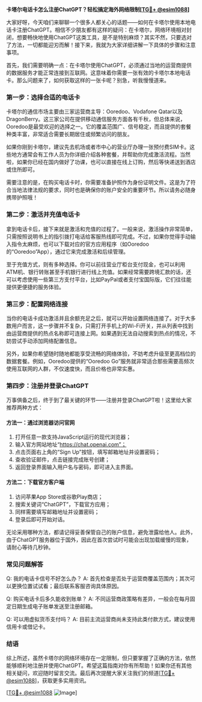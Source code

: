 **卡塔尔电话卡怎么注册ChatGPT？轻松搞定海外网络限制[[TG💪+ @esim1088](https://t.me/s/esim1088)]**

大家好呀，今天咱们来聊聊一个很多人都关心的话题——如何在卡塔尔使用本地电话卡注册ChatGPT。相信不少朋友都有这样的疑问：在卡塔尔，网络环境相对封闭，想要畅快地使用ChatGPT这类工具，是不是特别麻烦？其实不然，只要选对了方法，一切都能迎刃而解！接下来，我就为大家详细讲解一下具体的步骤和注意事项。

首先，我们需要明确一点：在卡塔尔使用ChatGPT，必须通过当地的运营商提供的数据服务才能正常连接到互联网。这意味着你需要一张有效的卡塔尔本地电话卡。那么问题来了，如何获取这样的一张卡呢？别急，听我慢慢道来。

### **第一步：选择合适的电话卡**

卡塔尔的通信市场主要由三家运营商主导：Ooredoo、Vodafone Qatar以及DragonBerry。这三家公司在提供移动通信服务方面各有千秋，但总体来说，Ooredoo是最受欢迎的选择之一。它的覆盖范围广、信号稳定，而且提供的套餐种类丰富，非常适合需要长期居住或频繁访问的朋友。

如果你刚到卡塔尔，建议先去机场或者市中心的营业厅办理一张预付费SIM卡。这些地方通常会有工作人员为你详细介绍各种套餐，并帮助你完成激活流程。当然啦，如果你已经在国内做好了功课，也可以直接在线上订购，然后等快递送到酒店或住所即可。

需要注意的是，在购买电话卡时，你需要准备护照作为身份证明文件。这是为了符合当地法律法规的要求，同时也是确保你的账户安全的重要环节。所以请务必随身携带护照哦！

### **第二步：激活并充值电话卡**

拿到电话卡后，接下来就是激活和充值的过程了。一般来说，激活操作非常简单，只需按照说明书上的指引拨打电话给客服热线即可完成。不过，如果你觉得手动输入指令太麻烦，也可以下载对应的官方应用程序（如Ooredoo的“Ooredoo”App），通过它来完成激活和后续管理。

至于充值方式，则有多种选择。你可以前往营业厅柜台支付现金，也可以利用ATM机、银行转账甚至手机银行进行线上充值。如果经常需要跨境汇款的话，还可以考虑使用一些第三方支付平台，比如PayPal或者支付宝国际版，它们往往能提供更便捷的服务体验。

### **第三步：配置网络连接**

当你的电话卡成功激活并且余额充足之后，就可以开始设置网络连接了。对于大多数用户而言，这一步骤并不复杂，只需打开手机上的Wi-Fi开关，并从列表中找到由运营商提供的热点名称即可连接上网。如果遇到无法自动搜索到热点的情况，不妨尝试手动添加网络配置信息。

另外，如果你希望随时随地都能享受流畅的网络体验，不妨考虑升级至更高档位的数据套餐。例如，Ooredoo提供的“Ooredoo Go”服务就非常适合那些需要高频次使用互联网的人群，不仅速度快，而且价格也非常实惠。

### **第四步：注册并登录ChatGPT**

万事俱备之后，终于到了最关键的环节——注册并登录ChatGPT啦！这里给大家推荐两种方式：

#### 方法一：通过浏览器访问官网

1. 打开任意一款支持JavaScript运行的现代浏览器；
2. 输入官方网站地址“https://chat.openai.com”；
3. 点击页面右上角的“Sign Up”按钮，填写邮箱地址并设置密码；
4. 查收验证邮件，点击链接完成账号创建；
5. 返回登录界面输入用户名与密码，即可进入主界面。

#### 方法二：下载官方客户端

1. 访问苹果App Store或谷歌Play商店；
2. 搜索关键词“ChatGPT”，下载官方应用；
3. 同样需要填写邮箱地址并设置密码；
4. 登录后即可开始对话。

无论采用哪种方法，都请记得妥善保管自己的账户信息，避免泄露给他人。此外，由于ChatGPT服务器位于国外，因此在首次尝试时可能会出现加载缓慢的现象，请耐心等待几秒钟。

### **常见问题解答**

Q: 我的电话卡信号不好怎么办？
A: 首先检查是否处于运营商覆盖范围内；其次可以更换位置试试看；最后联系客服咨询具体原因。

Q: 购买电话卡后多久能收到账单？
A: 不同运营商政策略有差异，一般会在每月固定日期生成电子账单发送至注册邮箱。

Q: 可以用虚拟货币支付吗？
A: 目前主流运营商尚未支持此类付款方式，建议使用信用卡或借记卡。

### **结语**

综上所述，虽然卡塔尔的网络环境存在一定限制，但只要掌握了正确的方法，依然能够顺利地注册并使用ChatGPT。希望这篇指南对你有所帮助！如果你还有其他相关疑问，欢迎随时留言交流。最后再次提醒大家关注我们的频道[[TG💪+ @esim1088](https://t.me/s/esim1088)]，获取更多实用资讯。

[[TG💪+ @esim1088](https://t.me/s/esim1088) ![Image](https://i.postimg.cc/4NQfJmqS/Snipaste-2025-05-13-00-14-12.png)]
